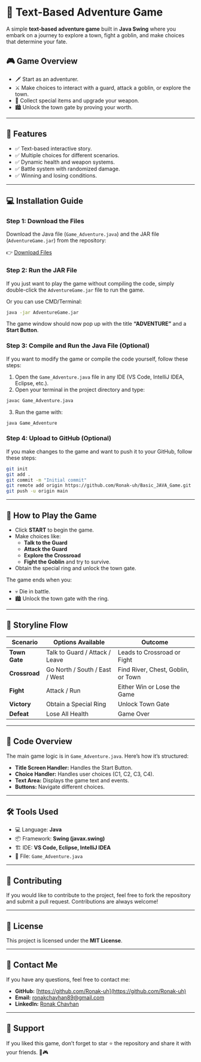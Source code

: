 # 🏰 Text-Based Adventure Game

A simple **text-based adventure game** built in **Java Swing** where you embark on a journey to explore a town, fight a goblin, and make choices that determine your fate.  

## 🎮 Game Overview

- 🗡️ Start as an adventurer.
- ⚔️ Make choices to interact with a guard, attack a goblin, or explore the town.
- 💍 Collect special items and upgrade your weapon.
- 🏙️ Unlock the town gate by proving your worth.

---

## 📜 Features

- ✅ Text-based interactive story.
- ✅ Multiple choices for different scenarios.
- ✅ Dynamic health and weapon systems.
- ✅ Battle system with randomized damage.
- ✅ Winning and losing conditions.

---

## 💻 Installation Guide

### Step 1: Download the Files

Download the Java file (`Game_Adventure.java`) and the JAR file (`AdventureGame.jar`) from the repository:

👉 [Download Files](https://github.com/Ronak-uh/Basic_JAVA_Game.git)

### Step 2: Run the JAR File

If you just want to play the game without compiling the code, simply double-click the `AdventureGame.jar` file to run the game.

Or you can use CMD/Terminal:

```bash
java -jar AdventureGame.jar
```

The game window should now pop up with the title **“ADVENTURE”** and a **Start Button**.

### Step 3: Compile and Run the Java File (Optional)

If you want to modify the game or compile the code yourself, follow these steps:

1. Open the `Game_Adventure.java` file in any IDE (VS Code, IntelliJ IDEA, Eclipse, etc.).
2. Open your terminal in the project directory and type:

```bash
javac Game_Adventure.java
```

3. Run the game with:

```bash
java Game_Adventure
```

### Step 4: Upload to GitHub (Optional)

If you make changes to the game and want to push it to your GitHub, follow these steps:

```bash
git init
git add .
git commit -m "Initial commit"
git remote add origin https://github.com/Ronak-uh/Basic_JAVA_Game.git
git push -u origin main
```

---

## 🎉 How to Play the Game

- Click **START** to begin the game.
- Make choices like:
  - **Talk to the Guard**
  - **Attack the Guard**
  - **Explore the Crossroad**
  - **Fight the Goblin** and try to survive.
- Obtain the special ring and unlock the town gate.

The game ends when you:
- 💀 Die in battle.
- 🏙️ Unlock the town gate with the ring.

---

## 📜 Storyline Flow

| Scenario    | Options Available               | Outcome                         |
|-------------|---------------------------------|-----------------------------------|
| **Town Gate** | Talk to Guard / Attack / Leave | Leads to Crossroad or Fight     |
| **Crossroad** | Go North / South / East / West | Find River, Chest, Goblin, or Town |
| **Fight**    | Attack / Run                    | Either Win or Lose the Game      |
| **Victory**  | Obtain a Special Ring           | Unlock Town Gate                |
| **Defeat**   | Lose All Health                | Game Over                        |

---

## 📜 Code Overview

The main game logic is in `Game_Adventure.java`. Here’s how it’s structured:
- **Title Screen Handler:** Handles the Start Button.
- **Choice Handler:** Handles user choices (C1, C2, C3, C4).
- **Text Area:** Displays the game text and events.
- **Buttons:** Navigate different choices.

---

## 🛠 Tools Used

- 💻 Language: **Java**
- 📦 Framework: **Swing (javax.swing)**
- 🏗 IDE: **VS Code, Eclipse, IntelliJ IDEA**
- 📄 File: `Game_Adventure.java`

---

## 💬 Contributing

If you would like to contribute to the project, feel free to fork the repository and submit a pull request. Contributions are always welcome!

---

## 📜 License

This project is licensed under the **MIT License**.

---

## 💌 Contact Me

If you have any questions, feel free to contact me:
- **GitHub:** [https://github.com/Ronak-uh](https://github.com/Ronak-uh)
- **Email:** ronakchavhan89@gmail.com
- **LinkedIn:** [Ronak Chavhan](https://www.linkedin.com/in/ronak-chavhan)

---

## 💎 Support

If you liked this game, don’t forget to star ⭐ the repository and share it with your friends. 🚀🎮
